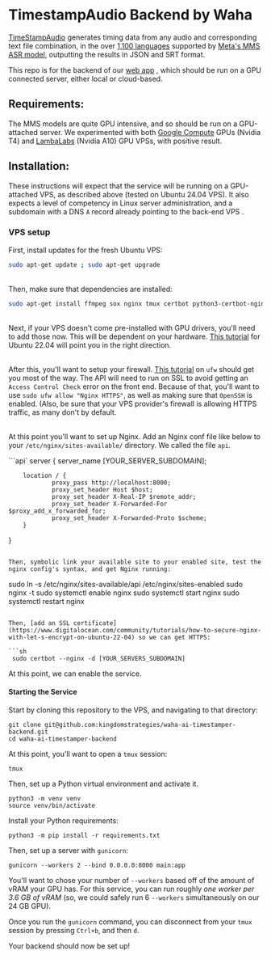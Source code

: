 # TimestampAudio Backend by Waha

[TimeStampAudio](https://timestampaudio.com) generates timing data from any audio and corresponding text file combination, in the over [1,100 languages](https://dl.fbaipublicfiles.com/mms/misc/language_coverage_mms.html) supported by [Meta's MMS ASR model](https://ai.meta.com/blog/multilingual-model-speech-recognition/), outputting the results in JSON and SRT format.


This repo is for the backend of our [web app](https://timestampaudio.com) , which should be run on a GPU connected server, either local or cloud-based.


## Requirements:

The MMS models are quite GPU intensive, and so should be run on a GPU-attached server. We experimented with both [Google Compute](https://cloud.google.com/compute/docs/gpus) GPUs (Nvidia T4) and [LambaLabs](https://lambdalabs.com/) (Nvidia A10) GPU VPSs, with positive result.



## Installation:

These instructions will expect that the service will be running on a GPU-attached VPS, as described above (tested on Ubuntu 24.04 VPS). It also expects a level of competency in Linux server administration, and a subdomain with a DNS `A` record already pointing to the back-end VPS .


### VPS setup

First, install updates for the fresh Ubuntu VPS:

```sh
sudo apt-get update ; sudo apt-get upgrade 
```

\
Then, make sure that dependencies are installed:

```sh
sudo apt-get install ffmpeg sox nginx tmux certbot python3-certbot-nginx
```

\
Next, if your VPS doesn't come pre-installed with GPU drivers, you'll need to add those now. This will be dependent on your hardware. [This tutorial](https://www.cherryservers.com/blog/install-cuda-ubuntu) for Ubuntu 22.04 will point you in the right direction. 

\
After this, you'll want to setup your firewall. [This tutorial](https://www.digitalocean.com/community/tutorials/how-to-set-up-a-firewall-with-ufw-on-ubuntu) on `ufw` should get you most of the way. The API will need to run on SSL to avoid getting an `Access Control Check` error on the front end. Because of that, you'll want to use `sudo ufw allow "Nginx HTTPS"`, as well as making sure that `OpenSSH` is enabled. (Also, be sure that your VPS provider's firewall is allowing HTTPS traffic, as many don't by default.

\
At this point you'll want to set up Nginx. Add an Nginx conf file like below to your `/etc/nginx/sites-available/` directory. We called the file `api`.

```api`
server {
        server_name [YOUR_SERVER_SUBDOMAIN];

        location / {
                proxy_pass http://localhost:8000;
                proxy_set_header Host $host;
                proxy_set_header X-Real-IP $remote_addr;
                proxy_set_header X-Forwarded-For $proxy_add_x_forwarded_for;
                proxy_set_header X-Forwarded-Proto $scheme;
        }
}
```

Then, symbolic link your available site to your enabled site, test the nginx config's syntax, and get Nginx running:

```
sudo ln -s /etc/nginx/sites-available/api /etc/nginx/sites-enabled
sudo nginx -t
sudo systemctl enable nginx
sudo systemctl start nginx
sudo systemctl restart nginx
```

Then, [add an SSL certificate](https://www.digitalocean.com/community/tutorials/how-to-secure-nginx-with-let-s-encrypt-on-ubuntu-22-04) so we can get HTTPS:

```sh
 sudo certbot --nginx -d [YOUR_SERVERS_SUBDOMAIN]
```

At this point, we can enable the service.

#### Starting the Service


Start by cloning this repository to the VPS, and navigating to that directory:

```
git clone git@github.com:kingdomstrategies/waha-ai-timestamper-backend.git
cd waha-ai-timestamper-backend
```

At this point, you'll want to open a `tmux` session:

```
tmux
```

Then, set up a Python virtual environment and activate it.

```
python3 -m venv venv
source venv/bin/activate
```

Install your Python requirements:

```
python3 -m pip install -r requirements.txt
```

Then, set up a server with `gunicorn`:


```
gunicorn --workers 2 --bind 0.0.0.0:8000 main:app
```


You'll want to chose your number of `--workers` based off of the amount of vRAM your GPU has. For this service, you can run roughly _one worker per 3.6 GB of vRAM_ (so, we could safely run 6 `--workers` simultaneously on our 24 GB GPU).

Once you run the `gunicorn` command, you can disconnect from your `tmux` session by pressing `Ctrl+b`, and then `d`.


Your backend should now be set up!


